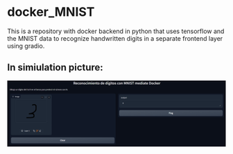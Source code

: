 # docker_MNIST
This is a repository  with docker backend in python that uses tensorflow and the MNIST data to recognize handwritten digits in a separate frontend layer using gradio.

## In simiulation picture:
![Frontend that recognize handwritten digits ](https://github.com/eliascarrasco1227/docker_MNIST/blob/main/execution%20pictures%20and%20videos/frontend_picture.png)
